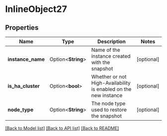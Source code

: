 # InlineObject27

## Properties

Name | Type | Description | Notes
------------ | ------------- | ------------- | -------------
**instance_name** | Option<**String**> | Name of the instance created with the snapshot | [optional]
**is_ha_cluster** | Option<**bool**> | Whether or not High-Availability is enabled on the new instance | [optional]
**node_type** | Option<**String**> | The node type used to restore the snapshot | [optional]

[[Back to Model list]](../README.md#documentation-for-models) [[Back to API list]](../README.md#documentation-for-api-endpoints) [[Back to README]](../README.md)


